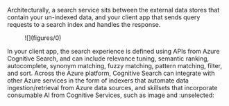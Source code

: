Architecturally, a search service sits between the external data stores that contain your un-indexed data, and your client app that sends query requests to a search index and handles the response.  
<figure>  
![](figures/0)<!-- FigureContent="The image depicts a conceptual diagram of a data indexing and search workflow using Azure Cognitive Search. The workflow is summarized in several steps:  
1. **Your Content**: There's a representation of content sources shown with two icons, one suggesting cloud storage and the other indicating on-premises storage behind a firewall.  
2. The content is then passed to **Azure Cognitive Search**, which is illustrated in the central section of the diagram. This involves three sub-processes:
- **Full Indexing**
- **Refresh Indexing**
- **AI Enrichment**  
These processes feed into the **Indexing Engine**, which processes the data to create **Indexes and Other Structures**.  
3. The processed data is then ready for **Query engine**, which is depicted as the next step in the Azure Cognitive Search service.  
4. To the right of the diagram is **Your App**, represented with the typical Windows logo, which interacts with the Azure Cognitive Search service by:
- Collecting user input
- Formulating and sending requests to the Query Engine
- Handling responses which can be either a result set or a single document  
The diagram uses arrows to indicate the flow of data and processes, from the content source to the application dealing with user requests and responses. It highlights the interaction between local or cloud content sources, the indexing process done by Azure, and the query handling by the application." --></figure>  
In your client app, the search experience is defined using APIs from Azure Cognitive Search, and can include relevance tuning, semantic ranking, autocomplete, synonym matching, fuzzy matching, pattern matching, filter, and sort.  
Across the Azure platform, Cognitive Search can integrate with other Azure services in the form of indexers that automate data ingestion/retrieval from Azure data sources, and skillsets that incorporate consumable Al from Cognitive Services, such as image and
:unselected:
<!-- PageHeader="natural language processing, or custom Al that you create in Azure Machine Learning or wrap inside Azure Functions." -->
